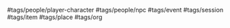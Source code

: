 #tags/people/player-character
#tags/people/npc 
#tags/event
#tags/session
#tags/item
#tags/place
#tags/org

